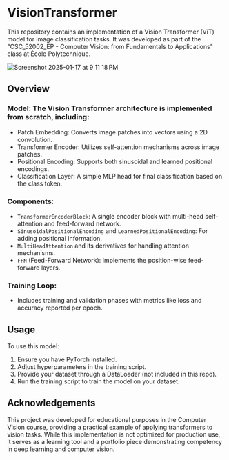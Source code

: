 # VisionTransformer
This repository contains an implementation of a Vision Transformer (ViT) model for image classification tasks. It was developed as part of the "CSC_52002_EP - Computer Vision: from Fundamentals to Applications" class at École Polytechnique.

![Screenshot 2025-01-17 at 9 11 18 PM](https://github.com/user-attachments/assets/ea093b62-789c-4631-9e6d-d25abe9d2ed3)

## Overview
### Model: The Vision Transformer architecture is implemented from scratch, including:
  - Patch Embedding: Converts image patches into vectors using a 2D convolution.
  - Transformer Encoder: Utilizes self-attention mechanisms across image patches.
  - Positional Encoding: Supports both sinusoidal and learned positional encodings.
  - Classification Layer: A simple MLP head for final classification based on the class token.

### Components:
  - `TransformerEncoderBlock`: A single encoder block with multi-head self-attention and feed-forward network.
  - `SinusoidalPositionalEncoding` and `LearnedPositionalEncoding`: For adding positional information.
  - `MultiHeadAttention` and its derivatives for handling attention mechanisms.
  - `FFN` (Feed-Forward Network): Implements the position-wise feed-forward layers.

### Training Loop:
- Includes training and validation phases with metrics like loss and accuracy reported per epoch.

## Usage
To use this model:
1. Ensure you have PyTorch installed.
2. Adjust hyperparameters in the training script.
3. Provide your dataset through a DataLoader (not included in this repo).
4. Run the training script to train the model on your dataset.

## Acknowledgements
This project was developed for educational purposes in the Computer Vision course, providing a practical example of applying transformers to vision tasks. While this implementation is not optimized for production use, it serves as a learning tool and a portfolio piece demonstrating competency in deep learning and computer vision.

